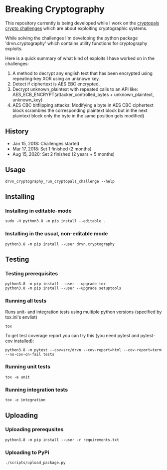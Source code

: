 # Breaking Cryptography

This repository currently is being developed while I work on the [cryptopals crypto challenges](http://cryptopals.com) which are about exploiting cryptographic systems.

While solving the challenges I'm developing the python package 'drvn.cryptography' which contains utility functions for cryptography exploits.

Here is a quick summary of what kind of exploits I have worked on in the challenges:

1. A method to decrypt any english text that has been encrypted using repeating-key XOR using an unknown key.
2. Detect if ciphertext is AES EBC encrypted.
3. Decrypt unknown_plaintext with repeated calls to an API like:
AES_ECB_ENCRYPT(attacker_controlled_bytes + unknown_plaintext, unknown_key)
4. AES CBC bitflipping attacks: Modifying a byte in AES CBC ciphertext block scrambles the corresponding plaintext block but in the next plaintext block only the byte in the same position gets modified)

## History

* Jan 15, 2018: Challenges started
* Mar 17, 2018: Set 1 finished (2 months)
* Aug 15, 2020: Set 2 finished (2 years + 5 months)

## Usage

```
drvn_cryptography_run_cryptopals_challenge --help
```

## Installing

### Installing in editable-mode

```
sudo -H python3.8 -m pip install --editable .
```

### Installing in the usual, non-editable mode
```
python3.8 -m pip install --user drvn.cryptography
```

## Testing

### Testing prerequisites

```
python3.8 -m pip install --user --upgrade tox
python3.8 -m pip install --user --upgrade setuptools
```

### Running all tests

Runs unit- and integration tests using multiple python versions (specified by tox.ini's envlist)

```
tox
```

To get test coverage report you can try this (you need pytest and pytest-cov installed):

```
python3.8 -m pytest --cov=src/drvn --cov-report=html --cov-report=term --no-cov-on-fail tests
```

### Running unit tests

```
tox -e unit
```

### Running integration tests

```
tox -e integration
```

## Uploading

### Uploading prerequsites

```
python3.8 -m pip install --user -r requirements.txt
```

### Uploading to PyPi

```
./scripts/upload_package.py
```
